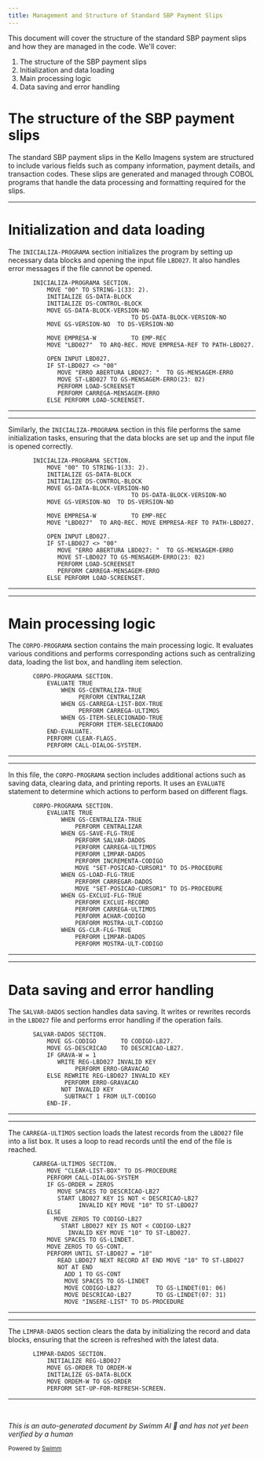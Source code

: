 ```yaml
---
title: Management and Structure of Standard SBP Payment Slips
---
```

This document will cover the structure of the standard SBP payment slips and how they are managed in the code. We'll cover:

1. The structure of the SBP payment slips
2. Initialization and data loading
3. Main processing logic
4. Data saving and error handling

# The structure of the SBP payment slips

The standard SBP payment slips in the Kello Imagens system are structured to include various fields such as company information, payment details, and transaction codes. These slips are generated and managed through COBOL programs that handle the data processing and formatting required for the slips.

<SwmSnippet path="/src/kello/lbp027t.cbl" line="59">

---

# Initialization and data loading

The <SwmToken path="src/kello/lbp027t.cbl" pos="59:1:3" line-data="       INICIALIZA-PROGRAMA SECTION.">`INICIALIZA-PROGRAMA`</SwmToken> section initializes the program by setting up necessary data blocks and opening the input file <SwmToken path="src/kello/lbp027t.cbl" pos="68:4:4" line-data="           MOVE &quot;LBD027&quot;  TO ARQ-REC. MOVE EMPRESA-REF TO PATH-LBD027.">`LBD027`</SwmToken>. It also handles error messages if the file cannot be opened.

```cobol
       INICIALIZA-PROGRAMA SECTION.
           MOVE "00" TO STRING-1(33: 2).
           INITIALIZE GS-DATA-BLOCK
           INITIALIZE DS-CONTROL-BLOCK
           MOVE GS-DATA-BLOCK-VERSION-NO
                                   TO DS-DATA-BLOCK-VERSION-NO
           MOVE GS-VERSION-NO  TO DS-VERSION-NO

           MOVE EMPRESA-W          TO EMP-REC
           MOVE "LBD027"  TO ARQ-REC. MOVE EMPRESA-REF TO PATH-LBD027.

           OPEN INPUT LBD027.
           IF ST-LBD027 <> "00"
              MOVE "ERRO ABERTURA LBD027: "  TO GS-MENSAGEM-ERRO
              MOVE ST-LBD027 TO GS-MENSAGEM-ERRO(23: 02)
              PERFORM LOAD-SCREENSET
              PERFORM CARREGA-MENSAGEM-ERRO
           ELSE PERFORM LOAD-SCREENSET.
```

---

</SwmSnippet>

<SwmSnippet path="/src/lbp/lbp027t.cbl" line="59">

---

Similarly, the <SwmToken path="src/lbp/lbp027t.cbl" pos="59:1:3" line-data="       INICIALIZA-PROGRAMA SECTION.">`INICIALIZA-PROGRAMA`</SwmToken> section in this file performs the same initialization tasks, ensuring that the data blocks are set up and the input file is opened correctly.

```cobol
       INICIALIZA-PROGRAMA SECTION.
           MOVE "00" TO STRING-1(33: 2).
           INITIALIZE GS-DATA-BLOCK
           INITIALIZE DS-CONTROL-BLOCK
           MOVE GS-DATA-BLOCK-VERSION-NO
                                   TO DS-DATA-BLOCK-VERSION-NO
           MOVE GS-VERSION-NO  TO DS-VERSION-NO

           MOVE EMPRESA-W          TO EMP-REC
           MOVE "LBD027"  TO ARQ-REC. MOVE EMPRESA-REF TO PATH-LBD027.

           OPEN INPUT LBD027.
           IF ST-LBD027 <> "00"
              MOVE "ERRO ABERTURA LBD027: "  TO GS-MENSAGEM-ERRO
              MOVE ST-LBD027 TO GS-MENSAGEM-ERRO(23: 02)
              PERFORM LOAD-SCREENSET
              PERFORM CARREGA-MENSAGEM-ERRO
           ELSE PERFORM LOAD-SCREENSET.
```

---

</SwmSnippet>

<SwmSnippet path="/src/kello/lbp027t.cbl" line="78">

---

# Main processing logic

The <SwmToken path="src/kello/lbp027t.cbl" pos="78:1:3" line-data="       CORPO-PROGRAMA SECTION.">`CORPO-PROGRAMA`</SwmToken> section contains the main processing logic. It evaluates various conditions and performs corresponding actions such as centralizing data, loading the list box, and handling item selection.

```cobol
       CORPO-PROGRAMA SECTION.
           EVALUATE TRUE
               WHEN GS-CENTRALIZA-TRUE
                    PERFORM CENTRALIZAR
               WHEN GS-CARREGA-LIST-BOX-TRUE
                    PERFORM CARREGA-ULTIMOS
               WHEN GS-ITEM-SELECIONADO-TRUE
                    PERFORM ITEM-SELECIONADO
           END-EVALUATE.
           PERFORM CLEAR-FLAGS.
           PERFORM CALL-DIALOG-SYSTEM.
```

---

</SwmSnippet>

<SwmSnippet path="/src/lbp/lbp027.cbl" line="120">

---

In this file, the <SwmToken path="src/lbp/lbp027.cbl" pos="120:1:3" line-data="       CORPO-PROGRAMA SECTION.">`CORPO-PROGRAMA`</SwmToken> section includes additional actions such as saving data, clearing data, and printing reports. It uses an <SwmToken path="src/lbp/lbp027.cbl" pos="121:1:1" line-data="           EVALUATE TRUE">`EVALUATE`</SwmToken> statement to determine which actions to perform based on different flags.

```cobol
       CORPO-PROGRAMA SECTION.
           EVALUATE TRUE
               WHEN GS-CENTRALIZA-TRUE
                   PERFORM CENTRALIZAR
               WHEN GS-SAVE-FLG-TRUE
                   PERFORM SALVAR-DADOS
                   PERFORM CARREGA-ULTIMOS
                   PERFORM LIMPAR-DADOS
                   PERFORM INCREMENTA-CODIGO
                   MOVE "SET-POSICAO-CURSOR1" TO DS-PROCEDURE
               WHEN GS-LOAD-FLG-TRUE
                   PERFORM CARREGAR-DADOS
                   MOVE "SET-POSICAO-CURSOR1" TO DS-PROCEDURE
               WHEN GS-EXCLUI-FLG-TRUE
                   PERFORM EXCLUI-RECORD
                   PERFORM CARREGA-ULTIMOS
                   PERFORM ACHAR-CODIGO
                   PERFORM MOSTRA-ULT-CODIGO
               WHEN GS-CLR-FLG-TRUE
                   PERFORM LIMPAR-DADOS
                   PERFORM MOSTRA-ULT-CODIGO
```

---

</SwmSnippet>

<SwmSnippet path="/src/kello/lbp027.cbl" line="187">

---

# Data saving and error handling

The <SwmToken path="src/kello/lbp027.cbl" pos="187:1:3" line-data="       SALVAR-DADOS SECTION.">`SALVAR-DADOS`</SwmToken> section handles data saving. It writes or rewrites records in the <SwmToken path="src/kello/lbp027.cbl" pos="191:5:5" line-data="              WRITE REG-LBD027 INVALID KEY">`LBD027`</SwmToken> file and performs error handling if the operation fails.

```cobol
       SALVAR-DADOS SECTION.
           MOVE GS-CODIGO       TO CODIGO-LB27.
           MOVE GS-DESCRICAO    TO DESCRICAO-LB27.
           IF GRAVA-W = 1
              WRITE REG-LBD027 INVALID KEY
                   PERFORM ERRO-GRAVACAO
           ELSE REWRITE REG-LBD027 INVALID KEY
                PERFORM ERRO-GRAVACAO
               NOT INVALID KEY
                SUBTRACT 1 FROM ULT-CODIGO
           END-IF.
```

---

</SwmSnippet>

<SwmSnippet path="/src/kello/lbp027.cbl" line="205">

---

The <SwmToken path="src/kello/lbp027.cbl" pos="205:1:3" line-data="       CARREGA-ULTIMOS SECTION.">`CARREGA-ULTIMOS`</SwmToken> section loads the latest records from the <SwmToken path="src/kello/lbp027.cbl" pos="210:3:3" line-data="              START LBD027 KEY IS NOT &lt; DESCRICAO-LB27">`LBD027`</SwmToken> file into a list box. It uses a loop to read records until the end of the file is reached.

```cobol
       CARREGA-ULTIMOS SECTION.
           MOVE "CLEAR-LIST-BOX" TO DS-PROCEDURE
           PERFORM CALL-DIALOG-SYSTEM
           IF GS-ORDER = ZEROS
              MOVE SPACES TO DESCRICAO-LB27
              START LBD027 KEY IS NOT < DESCRICAO-LB27
                    INVALID KEY MOVE "10" TO ST-LBD027
           ELSE
             MOVE ZEROS TO CODIGO-LB27
               START LBD027 KEY IS NOT < CODIGO-LB27
                 INVALID KEY MOVE "10" TO ST-LBD027.
           MOVE SPACES TO GS-LINDET.
           MOVE ZEROS TO GS-CONT.
           PERFORM UNTIL ST-LBD027 = "10"
              READ LBD027 NEXT RECORD AT END MOVE "10" TO ST-LBD027
              NOT AT END
                ADD 1 TO GS-CONT
                MOVE SPACES TO GS-LINDET
                MOVE CODIGO-LB27          TO GS-LINDET(01: 06)
                MOVE DESCRICAO-LB27       TO GS-LINDET(07: 31)
                MOVE "INSERE-LIST" TO DS-PROCEDURE
```

---

</SwmSnippet>

<SwmSnippet path="/src/kello/lbp027.cbl" line="177">

---

The <SwmToken path="src/kello/lbp027.cbl" pos="177:1:3" line-data="       LIMPAR-DADOS SECTION.">`LIMPAR-DADOS`</SwmToken> section clears the data by initializing the record and data blocks, ensuring that the screen is refreshed with the latest data.

```cobol
       LIMPAR-DADOS SECTION.
           INITIALIZE REG-LBD027
           MOVE GS-ORDER TO ORDEM-W
           INITIALIZE GS-DATA-BLOCK
           MOVE ORDEM-W TO GS-ORDER
           PERFORM SET-UP-FOR-REFRESH-SCREEN.
```

---

</SwmSnippet>

&nbsp;

*This is an auto-generated document by Swimm AI 🌊 and has not yet been verified by a human*

<SwmMeta version="3.0.0" repo-id="Z2l0aHViJTNBJTNBa2VsbG8lM0ElM0Fzd2ltbWlv" repo-name="kello"><sup>Powered by [Swimm](/)</sup></SwmMeta>
